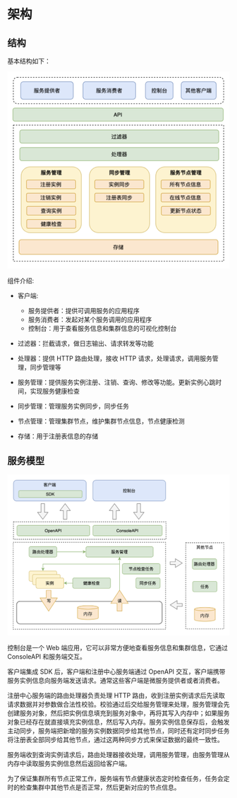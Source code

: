 # 架构

## 结构

基本结构如下：

<p align="center">
<img src="../../images/architecture_zh_1.png" alt="architecture_zh_1" style="zoom:50%;" />
</p>

组件介绍:

* 客户端:
  * 服务提供者：提供可调用服务的应用程序
  * 服务消费者：发起对某个服务调用的应用程序
  * 控制台：用于查看服务信息和集群信息的可视化控制台

* 过滤器：拦截请求，做日志输出、请求转发等功能
* 处理器：提供 HTTP 路由处理，接收 HTTP 请求，处理请求，调用服务管理，同步管理等
* 服务管理：提供服务实例注册、注销、查询、修改等功能。更新实例心跳时间，实现服务健康检查
* 同步管理：管理服务实例同步，同步任务
* 节点管理：管理集群节点，维护集群节点信息，节点健康检测
* 存储：用于注册表信息的存储


## 服务模型

<p align="center">
<img src="../../images/architecture_zh_2.png" alt="architecture_zh_2" style="zoom:50%;" />
</p>

控制台是一个 Web 端应用，它可以非常方便地查看服务信息和集群信息，它通过 ConsoleAPI 和服务端交互。

客户端集成 SDK 后，客户端和注册中心服务端通过 OpenAPI 交互，客户端携带服务实例信息向服务端发送请求。通常这些客户端是微服务提供者或者消费者。

注册中心服务端的路由处理器负责处理 HTTP 路由，收到注册实例请求后先读取请求数据并对参数做合法性校验。校验通过后交给服务管理来处理，服务管理会先创建服务对象，然后把实例信息填充到服务对象中，再将其写入内存中；如果服务对象已经存在就直接填充实例信息，然后写入内存。服务实例信息保存后，会触发主动同步，服务端把新增的服务实例数据同步给其他节点，同时还有定时同步任务将注册表全部同步给其他节点，通过这两种同步方式来保证数据的最终一致性。

服务端收到查询实例请求后，路由处理器接收处理，调用服务管理，由服务管理从内存中读取服务实例信息然后返回给客户端。

为了保证集群所有节点正常工作，服务端有节点健康状态定时检查任务，任务会定时的检查集群中其他节点是否正常，然后更新对应的节点信息。

